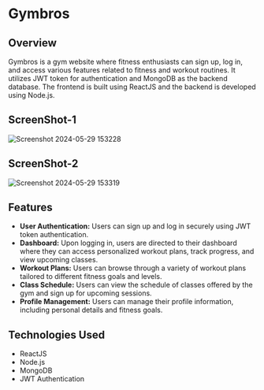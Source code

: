 # Gymbros

## Overview
Gymbros is a gym website where fitness enthusiasts can sign up, log in, and access various features related to fitness and workout routines. It utilizes JWT token for authentication and MongoDB as the backend database. The frontend is built using ReactJS and the backend is developed using Node.js.

## ScreenShot-1
![Screenshot 2024-05-29 153228](https://github.com/coder-lovek/gymbros/assets/142591319/4b892acf-ce0b-4d2d-bcbf-6c4560f0f23a)
## ScreenShot-2
![Screenshot 2024-05-29 153319](https://github.com/coder-lovek/gymbros/assets/142591319/baeb0050-cea4-4959-a930-e8150a43dec4)

## Features
- **User Authentication:** Users can sign up and log in securely using JWT token authentication.
- **Dashboard:** Upon logging in, users are directed to their dashboard where they can access personalized workout plans, track progress, and view upcoming classes.
- **Workout Plans:** Users can browse through a variety of workout plans tailored to different fitness goals and levels.
- **Class Schedule:** Users can view the schedule of classes offered by the gym and sign up for upcoming sessions.
- **Profile Management:** Users can manage their profile information, including personal details and fitness goals.

## Technologies Used
- ReactJS
- Node.js
- MongoDB
- JWT Authentication


